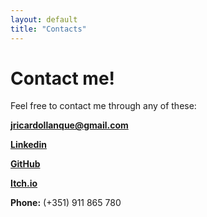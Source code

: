 ```yaml
---
layout: default
title: "Contacts"
---
```


<h1>Contact me!</h1>

<p>Feel free to contact me through any of these:</p>

<p>
  <a href="mailto:jricardollanque@gmail.com">
    <i class="fas fa-envelope"></i>
    <strong>jricardollanque@gmail.com</strong>
  </a>
</p>

<p>
  <a href="https://www.linkedin.com/in/joao-ricardo-llanque-b3b693256/">
    <i class="linkedin"></i>
    <strong>Linkedin</strong>
  </a>
</p>

<p>
  <a href="https://www.linkedin.com/in/joao-ricardo-llanque-b3b693256/">
    <i class="github"></i>
    <strong>GitHub</strong>
  </a>
</p>

<p>
  <a href="https://reddearc.itch.io/">
    <i class="gamepad"></i>
    <strong>Itch.io</strong>
  </a>
</p>

<p>
    <i class="phone"></i>
    <strong>Phone:</strong> (+351) 911 865 780
</p>
